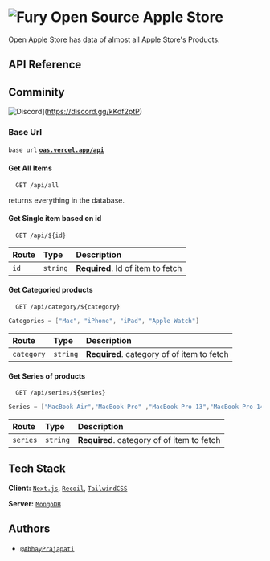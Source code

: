 
# ![Fury](/public/favicon.ico) Open Source Apple Store
<!-- image -->

Open Apple Store has data of almost all Apple Store's Products.

## API Reference
## Comminity 
![Discord](https://img.shields.io/badge/%3CServer%3E-%237289DA.svg?style=for-the-badge&logo=discord&logoColor=white)](https://discord.gg/kKdf2ptP)

### Base Url

``base url`` **[`oas.vercel.app/api`](https://oas.vercel.app/api)**

#### Get All Items

```http
  GET /api/all
```

returns everything in the database.

#### Get Single item based on id

```http
  GET /api/${id}
```

| Route | Type     | Description                       |
| :-------- | :------- | :-------------------------------- |
| `id`      | `string` | **Required**. Id of item to fetch |

#### Get **Categoried** products

```http
  GET /api/category/${category}
```

```java
Categories = ["Mac", "iPhone", "iPad", "Apple Watch"]
```

| Route | Type     | Description                       |
| :-------- | :------- | :-------------------------------- |
| `category`      | `string` | **Required**. category of of item to fetch |

#### Get **Series of** products

```http
  GET /api/series/${series} 
```

```java
Series = ["MacBook Air","MacBook Pro" ,"MacBook Pro 13","MacBook Pro 14","MacBook Pro 16", "iPhone 13", "iPhone __", "Series 7", "Series __", "iMac"]
```

| Route | Type     | Description                       |
| :-------- | :------- | :-------------------------------- |
| `series`      | `string` | **Required**. category of of item to fetch |

## Tech Stack

**Client:** [`Next.js`](https://github.com/vercel/next.js/), [`Recoil`](https://github.com/facebookexperimental/Recoil), [`TailwindCSS`](https://github.com/tailwindlabs/tailwindcss)

**Server:**  [`MongoDB`](https://github.com/mongodb/mongo)


## Authors

- [`@AbhayPrajapati`](https://www.github.com/theabhayprajapati)

